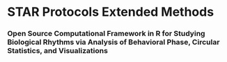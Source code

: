 # STAR Protocols Extended Methods

### Open Source Computational Framework in R for Studying Biological Rhythms via Analysis of Behavioral Phase, Circular Statistics, and Visualizations

